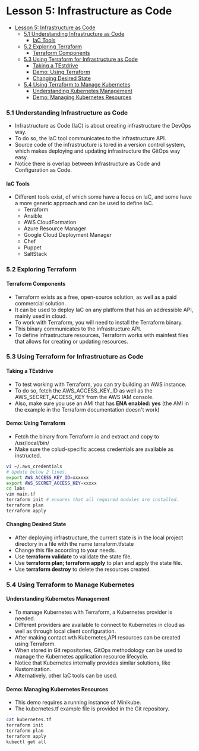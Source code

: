 # Lesson 5: Infrastructure as Code 

- [Lesson 5: Infrastructure as Code](#lesson-5-infrastructure-as-code)
    - [5.1 Understanding Infrastructure as Code](#51-understanding-infrastructure-as-code)
      - [IaC Tools](#iac-tools)
    - [5.2 Exploring Terraform](#52-exploring-terraform)
      - [Terraform Components](#terraform-components)
    - [5.3 Using Terraform for Infrastructure as Code](#53-using-terraform-for-infrastructure-as-code)
      - [Taking a TEstdrive](#taking-a-testdrive)
      - [Demo: Using Terraform](#demo-using-terraform)
      - [Changing Desired State](#changing-desired-state)
    - [5.4 Using Terraform to Manage Kubernetes](#54-using-terraform-to-manage-kubernetes)
      - [Understanding Kubernetes Management](#understanding-kubernetes-management)
      - [Demo: Managing Kubernetes Resources](#demo-managing-kubernetes-resources)

### 5.1 Understanding Infrastructure as Code

- Infrastructure as Code (IaC) is about creating infrastructure the DevOps way.
- To do so, the IaC tool communicates to the infrastructure API.
- Source code of the infrastructure is tored in a version control system, which makes deploying and updating infrastructure the GitOps way easy.
- Notice there is overlap between Infrastructure as Code and Configuration as Code.

#### IaC Tools

- Different tools exist, of which some have a focus on IaC, and some have a more generic approach and can be used to define IaC.
  - Terraform
  - Ansible
  - AWS CloudFormation
  - Azure Resource Manager
  - Google Cloud Deployment Manager
  - Chef
  - Puppet
  - SaltStack

### 5.2 Exploring Terraform

#### Terraform Components

- Terraform exists as a free, open-source solution, as well as a paid commercial solution.
- It can be used to deploy IaC on any platform that has an addressible API, mainly used in cloud.
- To work with Terraform, you will need to install the Terraform binary.
- This binary communicates to the infrastructure API.
- To define infrastructure resources, Terraform works with mainfest files that allows for creating or updating resources.

### 5.3 Using Terraform for Infrastructure as Code

#### Taking a TEstdrive

- To test working with Terraform, you can try building an AWS instance.
- To do so, fetch the AWS_ACCESS_KEY_ID as well as the AWS_SECRET_ACCESS_KEY from the AWS IAM console.
- Also, make sure you use an AMI that has **ENA enabled: yes** (the AMI in the example in the Terraform documentation doesn't work)

#### Demo: Using Terraform

- Fetch the binary from Terraform.io and extract and copy to /usr/local/bin/
- Make sure the colud-specific access credentials are available as instructed.
```bash
vi ~/.aws_credentials
# Update below 2 lines.
export AWS_ACCESS_KEY_ID=xxxxxx
export AWS_SECRET_ACCESS_KEY=xxxxx
cd labs
vim main.tf
terraform init # ensures that all required modules are installed.
terraform plan
terraform apply
```

#### Changing Desired State

- After deploying infrastructure, the current state is in the local project directory in a file with the name terraform.tfstate
- Change this file according to your needs.
- Use **terraform validate** to validate the state file.
- Use **terraform plan; terraform apply** to plan and apply the state file.
- Use **terraform destroy** to delete the resources created.

### 5.4 Using Terraform to Manage Kubernetes

#### Understanding Kubernetes Management

- To manage Kubernetes with Terraform, a Kubernetes provider is needed.
- Different providers are available to connect to Kubernetes in cloud as well as through local client configuration.
- After making contact wth Kubernetes,API resources can be created using Terraform.
- When stored in Git repositories, GitOps methodology can be used to manage the Kubernetes application resource lifecycle.
- Notice that Kubernetes internally provides similar solutions, like Kustomization.
- Alternatively, other IaC tools can be used.

#### Demo: Managing Kubernetes Resources

- This demo requires a running instance of Minikube.
- The kubernetes.tf example file is provided in the Git repository.
```bash
cat kubernetes.tf
terraform init
terraform plan
terraform apply
kubectl get all
```
